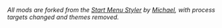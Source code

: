 _All mods are forked from the [Start Menu Styler](https://windhawk.net/mods/windows-11-start-menu-styler) by [Michael](https://github.com/m417z), with process targets changed and themes removed._
